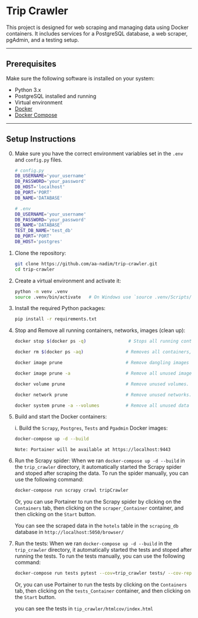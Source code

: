 # Trip Crawler

This project is designed for web scraping and managing data using Docker containers. It includes services for a PostgreSQL database, a web scraper, pgAdmin, and a testing setup.

---

## Prerequisites

Make sure the following software is installed on your system:

- Python 3.x
- PostgreSQL installed and running
- Virtual environment
- [Docker](https://www.docker.com/)
- [Docker Compose](https://docs.docker.com/compose/)

---

## Setup Instructions

0. Make sure you have the correct environment variables set in the `.env` and `config.py` files.
    ```bash
    # config.py
    DB_USERNAME='your_username'
    DB_PASSWORD='your_password'
    DB_HOST='localhost'
    DB_PORT='PORT'
    DB_NAME='DATABASE'

    # .env
    DB_USERNAME='your_username'
    DB_PASSWORD='your_password'
    DB_NAME='DATABASE'
    TEST_DB_NAME='test_db'
    DB_PORT='PORT'
    DB_HOST='postgres'
    ```

1. Clone the repository:
    ```bash
    git clone https://github.com/aa-nadim/trip-crawler.git
    cd trip-crawler
    ```


2. Create a virtual environment and activate it:
    ```bash
    python -m venv .venv
    source .venv/bin/activate   # On Windows use `source .venv/Scripts/activate`
    ```

3. Install the required Python packages:
    ```bash
    pip install -r requirements.txt
    ```

4. Stop and Remove all running containers, networks, images (clean up):
    ```bash
    docker stop $(docker ps -q)                # Stops all running containers by their IDs.

    docker rm $(docker ps -aq)                # Removes all containers, whether stopped or exited.

    docker image prune                        # Remove dangling images (unused layers). Removes image layers not associated with any container.

    docker image prune -a                     # Remove all unused images (dangling and unreferenced). Deletes all unused images, including dangling and unreferenced ones.

    docker volume prune                       # Remove unused volumes. Cleans up volumes not connected to any container.

    docker network prune                      # Remove unused networks. Removes all networks not currently used by containers.

    docker system prune -a --volumes          # Remove all unused data (containers, networks, images, and volumes). Cleans up all unused containers, images, networks, and volumes.
    ```

5. Build and start the Docker containers:

    i. Build the `Scrapy`, `Postgres`, `Tests` and `Pgadmin` Docker images:
    ```bash
    docker-compose up -d --build
    ```
    `Note: Portainer will be available at https://localhost:9443`

6. Run the Scrapy spider: When we ran `docker-compose up -d --build` in the `trip_crawler` directory, it automatically started the Scrapy spider and stoped after scraping the data. To run the spider manually, you can use the following command:
    ```bash
    docker-compose run scrapy crawl tripCrawler
    ```
    Or, you can use Portainer to run the Scrapy spider by clicking on the `Containers` tab, then clicking on the `scraper_Container` container, and then clicking on the `Start` button.

    You can see the scraped data in the `hotels` table in the `scraping_db` database in `http://localhost:5050/browser/`


7. Run the tests: When we ran `docker-compose up -d --build` in the `trip_crawler` directory, it automatically started the tests and stoped after running the tests. To run the tests manually, you can use the following command:
    ```bash
    docker-compose run tests pytest --cov=trip_crawler tests/ --cov-report=html
    ```
    Or, you can use Portainer to run the tests by clicking on the `Containers` tab, then clicking on the `tests_Container` container, and then clicking on the `Start` button.


    you can see the tests in `tip_crawler/htmlcov/index.html`


